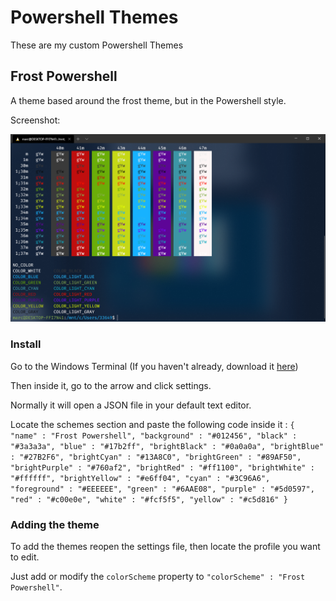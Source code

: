 # Powershell Themes
These are my custom Powershell Themes

## Frost Powershell
A theme based around the frost theme, but in the Powershell style.

Screenshot:

![Screenshot](docs/screenshots/Frost%20Powershell.png)

### Install

Go to the Windows Terminal (If you haven't already, download it [here](https://aka.ms/terminal))

Then inside it, go to the arrow and click settings.

Normally it will open a JSON file in your default text editor.

Locate the schemes section and paste the following code inside it :
`{
            "name" : "Frost Powershell",
            "background" : "#012456",
            "black" : "#3a3a3a",
            "blue" : "#17b2ff",
            "brightBlack" : "#0a0a0a",
            "brightBlue" : "#27B2F6",
            "brightCyan" : "#13A8C0",
            "brightGreen" : "#89AF50",
            "brightPurple" : "#760af2",
            "brightRed" : "#ff1100",
            "brightWhite" : "#ffffff",
            "brightYellow" : "#e6ff04",
            "cyan" : "#3C96A6",
            "foreground" : "#EEEEEE",
            "green" : "#6AAE08",
            "purple" : "#5d0597",
            "red" : "#c00e0e",
            "white" : "#fcf5f5",
			"yellow" : "#c5d816"
}`

### Adding the theme

To add the themes reopen the settings file, then locate the profile you want to edit.

Just add or modify the `colorScheme` property to `"colorScheme" : "Frost Powershell"`.
